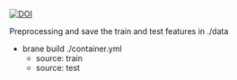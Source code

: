 [![DOI](https://zenodo.org/badge/498528122.svg)](https://zenodo.org/badge/latestdoi/498528122)

Preprocessing and save the train and test features in ./data

- brane build ./container.yml
  - source: train
  - source: test

